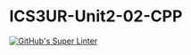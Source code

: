 # ICS3UR-Unit2-02-CPP

[![GitHub's Super Linter](https://github.com/shahdel/ICS3UR-Unit2-02-CPP/workflows/GitHub's%20Super%20Linter/badge.svg)](https://github.com/shahdel/ICS3UR-Unit2-02-CPP/actions)

